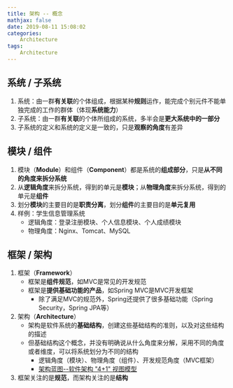 ```yaml
---
title: 架构 -- 概念
mathjax: false
date: 2019-08-11 15:08:02
categories:
    Architecture
tags:
    Architecture
---
```


## 系统 / 子系统
1. 系统：由一群**有关联**的个体组成，根据某种**规则**运作，能完成个别元件不能单独完成的工作的群体（体现**系统能力**）
2. 子系统：由一群**有关联**的个体所组成的系统，多半会是**更大系统中的一部分**
3. 子系统的定义和系统的定义是一致的，只是**观察的角度**有差异

<!-- more -->

## 模块 / 组件
1. 模块（**Module**）和组件（**Component**）都是系统的**组成部分**，只是**从不同的角度来拆分系统**
2. 从**逻辑角度**来拆分系统，得到的单元是**模块**；从**物理角度**来拆分系统，得到的单元是**组件**
3. 划分**模块**的主要目的是**职责分离**，划分**组件**的主要目的是**单元复用**
4. 样例：学生信息管理系统
    - 逻辑角度：登录注册模块、个人信息模块、个人成绩模块
    - 物理角度：Nginx、Tomcat、MySQL

## 框架 / 架构
1. 框架（**Framework**）
    - 框架是**组件规范**，如MVC是常见的开发规范
    - 框架是**提供基础功能的产品**，如Spring MVC是MVC开发框架
        - 除了满足MVC的规范外，Spring还提供了很多基础功能（Spring Security，Spring JPA等）
2. 架构（**Architecture**）
    - 架构是软件系统的**基础结构**，创建这些基础结构的准则，以及对这些结构的描述
    - 但基础结构这个概念，并没有明确说从什么角度来分解，采用不同的角度或者维度，可以将系统划分为不同的结构
        - 逻辑角度（模块）、物理角度（组件）、开发规范角度（MVC框架）
        - [架构蓝图--软件架构 "4+1" 视图模型](https://www.ibm.com/developerworks/cn/rational/r-4p1-view/index.html)
3. 框架关注的是**规范**，而架构关注的是**结构**
